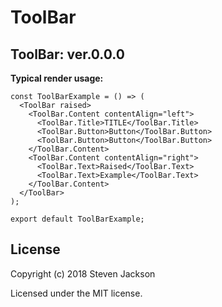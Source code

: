 ToolBar
================
ToolBar: ver.0.0.0 
---
**Typical render usage:**

```
const ToolBarExample = () => (
  <ToolBar raised>
    <ToolBar.Content contentAlign="left">
      <ToolBar.Title>TITLE</ToolBar.Title>
      <ToolBar.Button>Button</ToolBar.Button>
      <ToolBar.Button>Button</ToolBar.Button>
    </ToolBar.Content>
    <ToolBar.Content contentAlign="right">
      <ToolBar.Text>Raised</ToolBar.Text>
      <ToolBar.Text>Example</ToolBar.Text>
    </ToolBar.Content>
  </ToolBar>
);

export default ToolBarExample;
```

## License
Copyright (c) 2018 Steven Jackson

Licensed under the MIT license.
